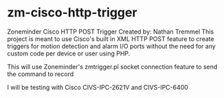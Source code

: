 # zm-cisco-http-trigger
Zoneminder Cisco HTTP POST Trigger
Created by: Nathan Tremmel
This project is meant to use Cisco's built in XML HTTP POST feature to create triggers for motion detection and alarm I/O ports without the need for any custom code per device or user using PHP.

This will use Zoneminder's zmtrigger.pl socket connection feature to send the command to record                   
                                                                                                                                                         
I will be testing with Cisco CIVS-IPC-2621V and CIVS-IPC-6400
